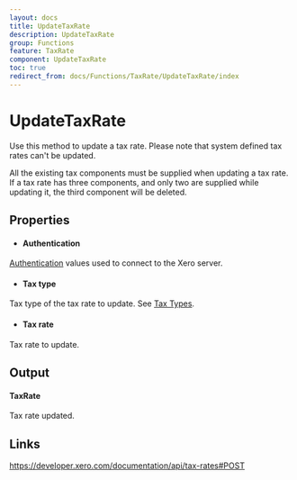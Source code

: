 ```yaml
---
layout: docs
title: UpdateTaxRate
description: UpdateTaxRate
group: Functions
feature: TaxRate
component: UpdateTaxRate
toc: true
redirect_from: docs/Functions/TaxRate/UpdateTaxRate/index
---
```

UpdateTaxRate
============

Use this method to update a tax rate. Please note that system defined tax rates can't be updated.

All the existing tax components must be supplied when updating a tax rate. If a tax rate has three components, and only two are supplied while updating it, the third component will be deleted.

Properties
----------

- #### Authentication
[Authentication](../../../Common/Authentication/Index.md) values used to connect to the Xero server.
- #### Tax type
Tax type of the tax rate to update. See [Tax Types](https://developer.xero.com/documentation/api/types/#TaxTypes).
- #### Tax rate
Tax rate to update.


Output
-----
#### TaxRate
Tax rate updated.

Links
-----

https://developer.xero.com/documentation/api/tax-rates#POST
